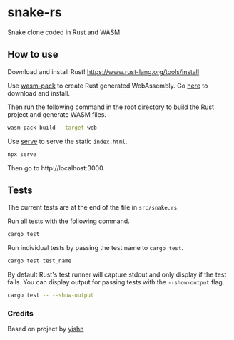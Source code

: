 # snake-rs
Snake clone coded in Rust and WASM

## How to use

Download and install Rust!
https://www.rust-lang.org/tools/install

Use [wasm-pack](https://github.com/rustwasm/wasm-pack) to create Rust generated WebAssembly. Go [here](https://rustwasm.github.io/wasm-pack/installer/) to download and install.

Then run the following command in the root directory to build the Rust project and generate WASM files.
```bash
wasm-pack build --target web
```

Use [serve](https://github.com/vercel/serve) to serve the static `index.html`.
```bash
npx serve
```

Then go to http://localhost:3000.

## Tests
The current tests are at the end of the file in `src/snake.rs`.

Run all tests with the following command.
```bash
cargo test
```

Run individual tests by passing the test name to `cargo test`.
```bash
cargo test test_name
```

By default Rust's test runner will capture stdout and only display if the test fails. You can display output for passing tests with the `--show-output` flag.
```bash
cargo test -- --show-output
```

### Credits
Based on project by [yishn](https://github.com/yishn)
